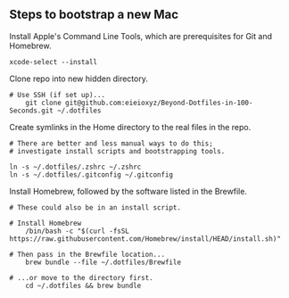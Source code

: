 ## Steps to bootstrap a new Mac

Install Apple's Command Line Tools, which are prerequisites for Git and Homebrew.
```
xcode-select --install
```
Clone repo into new hidden directory.
```
# Use SSH (if set up)...
    git clone git@github.com:eieioxyz/Beyond-Dotfiles-in-100-Seconds.git ~/.dotfiles
```
Create symlinks in the Home directory to the real files in the repo.

```
# There are better and less manual ways to do this;
# investigate install scripts and bootstrapping tools.

ln -s ~/.dotfiles/.zshrc ~/.zshrc
ln -s ~/.dotfiles/.gitconfig ~/.gitconfig
```
Install Homebrew, followed by the software listed in the Brewfile.
```
# These could also be in an install script.

# Install Homebrew
    /bin/bash -c "$(curl -fsSL https://raw.githubusercontent.com/Homebrew/install/HEAD/install.sh)"

# Then pass in the Brewfile location...
    brew bundle --file ~/.dotfiles/Brewfile

# ...or move to the directory first.
    cd ~/.dotfiles && brew bundle
```